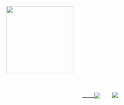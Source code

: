 <div>
  <img height="180cm" src="https://github-redme-stats.vercel.app/api/top-langs/?username=VitorTavar3s&layout=compact&langs_count=16&theme=dracula">
</div>
<div style="display: flex; justify-content: center; padding: 50px;"><br>
  <a href="https://github.com/anuraghazra/github-readme-stats" >&nbsp&nbsp&nbsp&nbsp&nbsp&nbsp&nbsp
    <img align="center" src="https://github-readme-stats.vercel.app/api?username=VitorTavar3s&show_icons=true&theme=transparent" />
  </a>&nbsp&nbsp&nbsp&nbsp&nbsp&nbsp&nbsp&nbsp
  <a href="https://github.com/anuraghazra/convoychat">
    <img align="center" src="https://github-readme-stats.vercel.app/api/top-langs/?username=VitorTavar3s&theme=transparent&layout=compact&langs_count=6" />
  </a>
</div>
